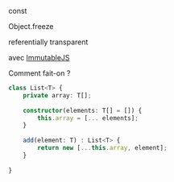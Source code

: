 

const

Object.freeze

referentially transparent


avec [ImmutableJS](https://facebook.github.io/immutable-js/)

Comment fait-on ?

```typescript
class List<T> {
    private array: T[];
    
    constructor(elements: T[] = []) {
        this.array = [... elements]; 
    }
    
    add(element: T) : List<T> {
        return new [...this.array, element];
    }
    
}
```


